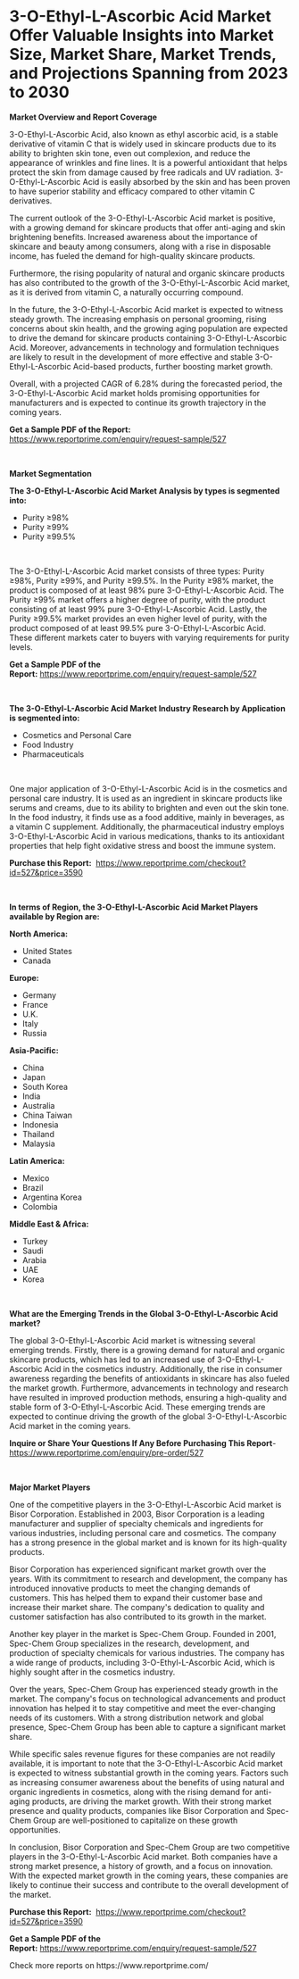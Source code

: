 <p><h1>3-O-Ethyl-L-Ascorbic Acid Market Offer Valuable Insights into Market Size, Market Share, Market Trends, and Projections Spanning from 2023 to 2030</h1></p><p><strong>Market Overview and Report Coverage</strong></p>
<p><p>3-O-Ethyl-L-Ascorbic Acid, also known as ethyl ascorbic acid, is a stable derivative of vitamin C that is widely used in skincare products due to its ability to brighten skin tone, even out complexion, and reduce the appearance of wrinkles and fine lines. It is a powerful antioxidant that helps protect the skin from damage caused by free radicals and UV radiation. 3-O-Ethyl-L-Ascorbic Acid is easily absorbed by the skin and has been proven to have superior stability and efficacy compared to other vitamin C derivatives.</p><p>The current outlook of the 3-O-Ethyl-L-Ascorbic Acid market is positive, with a growing demand for skincare products that offer anti-aging and skin brightening benefits. Increased awareness about the importance of skincare and beauty among consumers, along with a rise in disposable income, has fueled the demand for high-quality skincare products.</p><p>Furthermore, the rising popularity of natural and organic skincare products has also contributed to the growth of the 3-O-Ethyl-L-Ascorbic Acid market, as it is derived from vitamin C, a naturally occurring compound.</p><p>In the future, the 3-O-Ethyl-L-Ascorbic Acid market is expected to witness steady growth. The increasing emphasis on personal grooming, rising concerns about skin health, and the growing aging population are expected to drive the demand for skincare products containing 3-O-Ethyl-L-Ascorbic Acid. Moreover, advancements in technology and formulation techniques are likely to result in the development of more effective and stable 3-O-Ethyl-L-Ascorbic Acid-based products, further boosting market growth.</p><p>Overall, with a projected CAGR of 6.28% during the forecasted period, the 3-O-Ethyl-L-Ascorbic Acid market holds promising opportunities for manufacturers and is expected to continue its growth trajectory in the coming years.</p></p>
<p><strong>Get a Sample PDF of the Report:</strong> <a href="https://www.reportprime.com/enquiry/request-sample/527">https://www.reportprime.com/enquiry/request-sample/527</a></p>
<p>&nbsp;</p>
<p><strong>Market Segmentation</strong></p>
<p><strong>The 3-O-Ethyl-L-Ascorbic Acid Market Analysis by types is segmented into:</strong></p>
<p><ul><li>Purity ≥98%</li><li>Purity ≥99%</li><li>Purity ≥99.5%</li></ul></p>
<p>&nbsp;</p>
<p><p>The 3-O-Ethyl-L-Ascorbic Acid market consists of three types: Purity ≥98%, Purity ≥99%, and Purity ≥99.5%. In the Purity ≥98% market, the product is composed of at least 98% pure 3-O-Ethyl-L-Ascorbic Acid. The Purity ≥99% market offers a higher degree of purity, with the product consisting of at least 99% pure 3-O-Ethyl-L-Ascorbic Acid. Lastly, the Purity ≥99.5% market provides an even higher level of purity, with the product composed of at least 99.5% pure 3-O-Ethyl-L-Ascorbic Acid. These different markets cater to buyers with varying requirements for purity levels.</p></p>
<p><strong>Get a Sample PDF of the Report:</strong>&nbsp;<a href="https://www.reportprime.com/enquiry/request-sample/527">https://www.reportprime.com/enquiry/request-sample/527</a></p>
<p>&nbsp;</p>
<p><strong>The 3-O-Ethyl-L-Ascorbic Acid Market Industry Research by Application is segmented into:</strong></p>
<p><ul><li>Cosmetics and Personal Care</li><li>Food Industry</li><li>Pharmaceuticals</li></ul></p>
<p>&nbsp;</p>
<p><p>One major application of 3-O-Ethyl-L-Ascorbic Acid is in the cosmetics and personal care industry. It is used as an ingredient in skincare products like serums and creams, due to its ability to brighten and even out the skin tone. In the food industry, it finds use as a food additive, mainly in beverages, as a vitamin C supplement. Additionally, the pharmaceutical industry employs 3-O-Ethyl-L-Ascorbic Acid in various medications, thanks to its antioxidant properties that help fight oxidative stress and boost the immune system.</p></p>
<p><strong>Purchase this Report:</strong>&nbsp; <a href="https://www.reportprime.com/checkout?id=527&price=3590">https://www.reportprime.com/checkout?id=527&price=3590</a></p>
<p>&nbsp;</p>
<p><strong>In terms of Region, the 3-O-Ethyl-L-Ascorbic Acid Market Players available by Region are:</strong></p>
<p>
    <p> <strong> North America: </strong>
        <ul>
            <li>United States</li>
            <li>Canada</li>
        </ul>
        </p> 
    <p> <strong> Europe: </strong>
        <ul>
            <li>Germany</li>
            <li>France</li>
            <li>U.K.</li>
            <li>Italy</li>
            <li>Russia</li>
        </ul>
        </p> 
    <p> <strong> Asia-Pacific: </strong>
        <ul>
            <li>China</li>
            <li>Japan</li>
            <li>South Korea</li>
            <li>India</li>
            <li>Australia</li>
            <li>China Taiwan</li>
            <li>Indonesia</li>
            <li>Thailand</li>
            <li>Malaysia</li>
        </ul>
        </p> 
    <p> <strong> Latin America: </strong>
        <ul>
            <li>Mexico</li>
            <li>Brazil</li>
            <li>Argentina Korea</li>
            <li>Colombia</li>
        </ul>
        </p> 
    <p> <strong> Middle East & Africa: </strong>
        <ul>
            <li>Turkey</li>
            <li>Saudi</li>
            <li>Arabia</li>
            <li>UAE</li>
            <li>Korea</li>
        </ul>
    </p>
    </p>
<p>&nbsp;</p>
<p><strong>What are the Emerging Trends in the Global 3-O-Ethyl-L-Ascorbic Acid market?</strong></p>
<p><p>The global 3-O-Ethyl-L-Ascorbic Acid market is witnessing several emerging trends. Firstly, there is a growing demand for natural and organic skincare products, which has led to an increased use of 3-O-Ethyl-L-Ascorbic Acid in the cosmetics industry. Additionally, the rise in consumer awareness regarding the benefits of antioxidants in skincare has also fueled the market growth. Furthermore, advancements in technology and research have resulted in improved production methods, ensuring a high-quality and stable form of 3-O-Ethyl-L-Ascorbic Acid. These emerging trends are expected to continue driving the growth of the global 3-O-Ethyl-L-Ascorbic Acid market in the coming years.</p></p>
<p><strong>Inquire or Share Your Questions If Any Before Purchasing This Report</strong>- <a href="https://www.reportprime.com/enquiry/pre-order/527">https://www.reportprime.com/enquiry/pre-order/527</a></p>
<p>&nbsp;</p>
<p><strong>Major Market Players</strong></p>
<p><p>One of the competitive players in the 3-O-Ethyl-L-Ascorbic Acid market is Bisor Corporation. Established in 2003, Bisor Corporation is a leading manufacturer and supplier of specialty chemicals and ingredients for various industries, including personal care and cosmetics. The company has a strong presence in the global market and is known for its high-quality products.</p><p>Bisor Corporation has experienced significant market growth over the years. With its commitment to research and development, the company has introduced innovative products to meet the changing demands of customers. This has helped them to expand their customer base and increase their market share. The company's dedication to quality and customer satisfaction has also contributed to its growth in the market.</p><p>Another key player in the market is Spec-Chem Group. Founded in 2001, Spec-Chem Group specializes in the research, development, and production of specialty chemicals for various industries. The company has a wide range of products, including 3-O-Ethyl-L-Ascorbic Acid, which is highly sought after in the cosmetics industry.</p><p>Over the years, Spec-Chem Group has experienced steady growth in the market. The company's focus on technological advancements and product innovation has helped it to stay competitive and meet the ever-changing needs of its customers. With a strong distribution network and global presence, Spec-Chem Group has been able to capture a significant market share.</p><p>While specific sales revenue figures for these companies are not readily available, it is important to note that the 3-O-Ethyl-L-Ascorbic Acid market is expected to witness substantial growth in the coming years. Factors such as increasing consumer awareness about the benefits of using natural and organic ingredients in cosmetics, along with the rising demand for anti-aging products, are driving the market growth. With their strong market presence and quality products, companies like Bisor Corporation and Spec-Chem Group are well-positioned to capitalize on these growth opportunities.</p><p>In conclusion, Bisor Corporation and Spec-Chem Group are two competitive players in the 3-O-Ethyl-L-Ascorbic Acid market. Both companies have a strong market presence, a history of growth, and a focus on innovation. With the expected market growth in the coming years, these companies are likely to continue their success and contribute to the overall development of the market.</p></p>
<p><strong>Purchase this Report:</strong>&nbsp;&nbsp;<a href="https://www.reportprime.com/checkout?id=527&price=3590">https://www.reportprime.com/checkout?id=527&price=3590</a></p>
<p></p>
<p><strong>Get a Sample PDF of the Report:</strong>&nbsp;<a href="https://www.reportprime.com/enquiry/request-sample/527">https://www.reportprime.com/enquiry/request-sample/527</a></p>
<p>Check more reports on https://www.reportprime.com/</p>